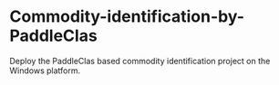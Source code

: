 # Commodity-identification-by-PaddleClas
Deploy the PaddleClas based commodity identification project on the Windows platform.
